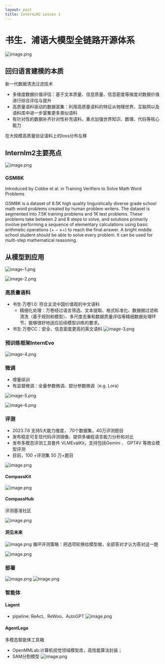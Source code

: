 ```yaml
---
layout: post
title: InternLM2 Lesson 1
---
```


# 书生．浦语大模型全链路开源体系
![image.png](https://s2.loli.net/2024/04/01/GhaMHEPe6tdZkF1.png)

## 回归语言建模的本质
新一代数据清洗过滤技术
- 多维度数据价值评估：基于文本质量、信息质量、信息密度等维度对数据价值进行综合评估与提升
- 高质量语料驱动的数据富集：利用高质量语料的特征从物理世界、互联网以及语料库中进一步富集更多类似语料
- 有针对性的数据补齐针对性补充语料，重点加强世界知识、数理、代码等核心能力

在大规模高质量验证语料上的loss分布左移

## Internlm2主要亮点

![image.png](https://s2.loli.net/2024/04/01/3EVxHkdzb2cuTWY.png)

### GSM8K
Introduced by Cobbe et al. in Training Verifiers to Solve Math Word Problems

GSM8K is a dataset of 8.5K high quality linguistically diverse grade school math word problems created by human problem writers. The dataset is segmented into 7.5K training problems and 1K test problems. These problems take between 2 and 8 steps to solve, and solutions primarily involve performing a sequence of elementary calculations using basic arithmetic operations (+ − ×÷) to reach the final answer. A bright middle school student should be able to solve every problem. It can be used for multi-step mathematical reasoning.

## 从模型到应用
![image-1.png](https://s2.loli.net/2024/04/01/b7Qcy8wFoIae9WE.png)

![image-2.png](https://s2.loli.net/2024/04/01/jc7fCkXNebpt3iV.png)

### 高质量语料
- 书生·万卷1.0: 符合主流中国价值观的中文语料
    - 精细化处理：万卷经过语言筛选、文本提取、格式标准化、数据据过滤和清洗（基于规则和模型）、多尺度去重和数据质量评估等精细数据处理环节，能够很好地适应后续模型训练的要求。
- 书生·万卷CC：安全、信息密度更高的英文语料
![image-3.png](https://s2.loli.net/2024/04/01/V756qB2J8crSpEH.png)


### 预训练框架InternEvo
![image-4.png](https://s2.loli.net/2024/04/01/UBnbERGMSu8Osck.png)

### 微调
- 增量续训
- 有监督微调：全量参数微调、部分参数微调（e.g. Lora）

![image-5.png](https://s2.loli.net/2024/04/01/hQ6DTprFmO1tEKn.png)

![image-6.png](https://s2.loli.net/2024/04/01/lED3qLx1jYPVwUG.png)

### 评测
- 2023.7.6 支持5大能力维度， 70个数据集，40万评测题目
- 发布稳定可复现代码评测镜像，提供多编程语言能力分析和对比
- 发布多模态评测工具套件 VLMEvalKit，支持包括Gemini 、 GPT4V 等商业模型评测
- 目前，100 +评测集 50 万+题目

![image.png](https://s2.loli.net/2024/04/07/2eMzFSHYV9dph58.png)

#### CompassKit
![image.png](https://s2.loli.net/2024/04/07/vYIBKtdrpWchfQX.png)

#### CompassHub
评测基准社区

![image.png](https://s2.loli.net/2024/04/07/Ii7uFG25QyJpbMd.png)

#### 洞见未来
![image.png](https://s2.loli.net/2024/04/07/Nw2xF5IGWtruMis.png)
循环评测策略：把选项轮换给模型做，全部答对才认为答对这一题

![image.png](https://s2.loli.net/2024/04/07/WtyG1lRNP6XCAhm.png)

### 部署
![image.png](https://s2.loli.net/2024/04/07/maOQPlxGwop8RhZ.png)
![image.png](https://s2.loli.net/2024/04/07/6d2siUpjc4mZryz.png)

### 智能体
#### Lagent
- pipeline: ReAct、ReWoo、AutoGPT
![image.png](https://s2.loli.net/2024/04/07/YGDnqHbTgeFvMUs.png)

#### AgentLego
多模态智能体工具箱
- OpenMMLab:计算机视觉领域模型库，高性能算法封装；
- SAM分割模型
![image.png](https://s2.loli.net/2024/04/07/KjlXrtWCL8Ygu5h.png)